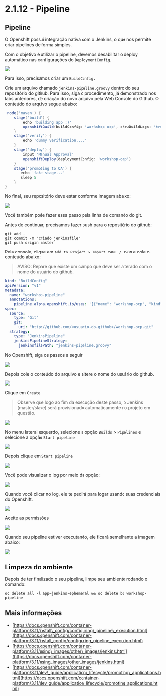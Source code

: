 # 2.1.12 - Pipeline

## Pipeline

O Openshift possui integração nativa com o Jenkins, o que nos permite criar pipelines de forma simples.

Com o objetivo é utilizar o pipeline, devemos desabilitar o deploy automático nas configurações do `DeploymentConfig`.

![](https://raw.githubusercontent.com/guaxinim/test-drive-openshift/master/gitbook/assets/disable-deploy.png)

Para isso, precisamos criar um `BuildConfig.`

Crie um arquivo chamado `jenkins-pipeline.groovy` dentro do seu repositório do github. Para isso, siga o procedimento, já demonstrado nos labs anteriores, de criação do novo arquivo pela Web Console do Github. O conteúdo do arquivo segue abaixo:

```groovy
 node('maven') {
    stage('build') {
        echo 'building app :)'
        openshiftBuild(buildConfig: 'workshop-ocp', showBuildLogs: 'true')
    }
    stage('verify') {
        echo 'dummy verification....'
    }
    stage('deploy') {
        input 'Manual Approval'
        openshiftDeploy(deploymentConfig: 'workshop-ocp')
    }
    stage('promoting to QA') {
       echo 'fake stage...'
       sleep 5
    }
}
```

No final, seu repositório deve estar conforme imagem abaixo:

![](https://raw.githubusercontent.com/guaxinim/test-drive-openshift/master/gitbook/assets/selection_282.png)

Você também pode fazer essa passo pela linha de comando do git.

Antes de continuar, precisamos fazer push para o repositório do github:

```text
git add .
git commit -m "criado jenkinsfile"
git push origin master
```

Pela console, clique em `Add to Project > Import YAML / JSON` e cole o conteúdo abaixo:

> AVISO: Repare que existe um campo que deve ser alterado com o nome do usuário do github.

```yaml
kind: "BuildConfig"
apiVersion: "v1"
metadata:
  name: "workshop-pipeline"
  annotations:
    pipeline.alpha.openshift.io/uses: '[{"name": "workshop-ocp", "kind": "DeploymentConfig"}]'
spec:
  source:
    type: "Git"
    git:
      uri: "http://github.com/<usuario-do-github>/workshop-ocp.git"
  strategy:
    type: "JenkinsPipeline"
    jenkinsPipelineStrategy:
      jenkinsfilePath: "jenkins-pipeline.groovy"
```

No Openshift, siga os passos a seguir:

![](https://raw.githubusercontent.com/guaxinim/test-drive-openshift/master/gitbook/assets/import-yaml.png)

Depois cole o conteúdo do arquivo e altere o nome do usuário do github.

![](https://raw.githubusercontent.com/guaxinim/test-drive-openshift/master/gitbook/assets/paste-yaml.png)

Clique em `Create`

> Observe que logo ao fim da execução deste passo, o Jenkins \(master/slave\) será provisionado automaticamente no projeto em questão.

![](https://raw.githubusercontent.com/guaxinim/test-drive-openshift/master/gitbook/assets/jenkins-dc.png)

No menu lateral esquerdo, selecione a opção `Builds` &gt; `Pipelines` e selecione a opção `Start pipeline`

![](https://raw.githubusercontent.com/guaxinim/test-drive-openshift/master/gitbook/assets/builds-pipelines.png)

Depois clique em `Start pipeline`

![](https://raw.githubusercontent.com/guaxinim/test-drive-openshift/master/gitbook/assets/start-pipeline.png)

Você pode visualizar o log por meio da opção:

![](https://raw.githubusercontent.com/guaxinim/test-drive-openshift/master/gitbook/assets/view-log.png)

Quando você clicar no log, ele te pedirá para logar usando suas credenciais do Openshift.

![](https://raw.githubusercontent.com/guaxinim/test-drive-openshift/master/gitbook/assets/jenkins-login.png)

Aceite as permissões

![](https://raw.githubusercontent.com/guaxinim/test-drive-openshift/master/gitbook/assets/allow-pemissions.png)

Quando seu pipeline estiver executando, ele ficará semelhante a imagem abaixo:

![](https://raw.githubusercontent.com/guaxinim/test-drive-openshift/master/gitbook/assets/pipeline.png)

## Limpeza do ambiente

Depois de ter finalizado o seu pipeline, limpe seu ambiente rodando o comando:

```text
oc delete all -l app=jenkins-ephemeral && oc delete bc workshop-pipeline
```

## Mais informações

* [https://docs.openshift.com/container-platform/3.11/install\_config/configuring\_pipeline\_execution.html](https://docs.openshift.com/container-platform/3.11/install_config/configuring_pipeline_execution.html)
* [https://docs.openshift.com/container-platform/3.11/using\_images/other\_images/jenkins.html](https://docs.openshift.com/container-platform/3.11/using_images/other_images/jenkins.html)
* [https://docs.openshift.com/container-platform/3.11/dev\_guide/application\_lifecycle/promoting\_applications.html](https://docs.openshift.com/container-platform/3.11/dev_guide/application_lifecycle/promoting_applications.html)
